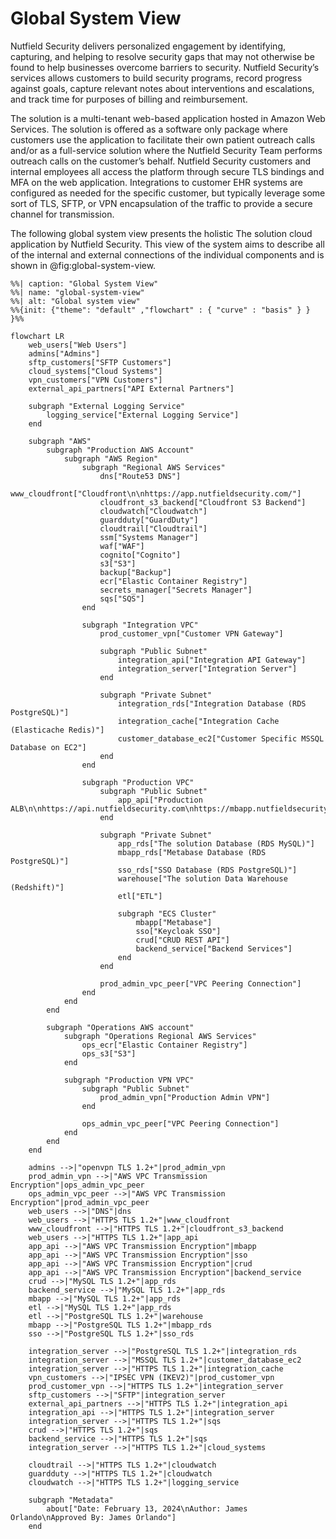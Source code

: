 # Global System View

Nutfield Security delivers personalized engagement by identifying, capturing,
and helping to resolve security gaps that may not otherwise be found to help
businesses overcome barriers to security. Nutfield Security’s services allows
customers to build security programs, record progress against goals, capture
relevant notes about interventions and escalations, and track time for purposes
of billing and reimbursement.

The solution is a multi-tenant web-based application hosted in Amazon Web Services.
The solution is offered as a software only package where customers use the
application to facilitate their own patient outreach calls and/or as a
full-service solution where the Nutfield Security Team performs outreach calls on
the customer’s behalf. Nutfield Security customers and internal employees all access
the platform through secure TLS bindings and MFA on the web application.
Integrations to customer EHR systems are configured as needed for the specific
customer, but typically leverage some sort of TLS, SFTP, or VPN encapsulation
of the traffic to provide a secure channel for transmission.

The following global system view presents the holistic The solution cloud application
by Nutfield Security. This view of the system aims to describe all of the
internal and external connections of the individual components and is shown in
@fig:global-system-view.

```mermaid {#fig:global-system-view}
%%| caption: "Global System View"
%%| name: "global-system-view"
%%| alt: "Global system view"
%%{init: {"theme": "default" ,"flowchart" : { "curve" : "basis" } } }%%

flowchart LR
    web_users["Web Users"]
    admins["Admins"]
    sftp_customers["SFTP Customers"]
    cloud_systems["Cloud Systems"]
    vpn_customers["VPN Customers"]
    external_api_partners["API External Partners"]

    subgraph "External Logging Service"
        logging_service["External Logging Service"]
    end

    subgraph "AWS"
        subgraph "Production AWS Account"
            subgraph "AWS Region"
                subgraph "Regional AWS Services"
                    dns["Route53 DNS"]
                    www_cloudfront["Cloudfront\n\nhttps://app.nutfieldsecurity.com/"]
                    cloudfront_s3_backend["Cloudfront S3 Backend"]
                    cloudwatch["Cloudwatch"]
                    guardduty["GuardDuty"]
                    cloudtrail["Cloudtrail"]
                    ssm["Systems Manager"]
                    waf["WAF"]
                    cognito["Cognito"]
                    s3["S3"]
                    backup["Backup"]
                    ecr["Elastic Container Registry"]
                    secrets_manager["Secrets Manager"]
                    sqs["SQS"]
                end

                subgraph "Integration VPC"
                    prod_customer_vpn["Customer VPN Gateway"]

                    subgraph "Public Subnet"
                        integration_api["Integration API Gateway"]
                        integration_server["Integration Server"]
                    end

                    subgraph "Private Subnet"
                        integration_rds["Integration Database (RDS PostgreSQL)"]
                        integration_cache["Integration Cache (Elasticache Redis)"]
                        customer_database_ec2["Customer Specific MSSQL Database on EC2"]
                    end
                end

                subgraph "Production VPC"
                    subgraph "Public Subnet"
                        app_api["Production ALB\n\nhttps://api.nutfieldsecurity.com\nhttps://mbapp.nutfieldsecurity.com\nhttps://sso.nutfieldsecurity.com"]
                    end

                    subgraph "Private Subnet"
                        app_rds["The solution Database (RDS MySQL)"]
                        mbapp_rds["Metabase Database (RDS PostgreSQL)"]
                        sso_rds["SSO Database (RDS PostgreSQL)"]
                        warehouse["The solution Data Warehouse (Redshift)"]
                        etl["ETL"]

                        subgraph "ECS Cluster"
                            mbapp["Metabase"]
                            sso["Keycloak SSO"]
                            crud["CRUD REST API"]
                            backend_service["Backend Services"]
                        end
                    end

                    prod_admin_vpc_peer["VPC Peering Connection"]
                end
            end
        end

        subgraph "Operations AWS account"
            subgraph "Operations Regional AWS Services"
                ops_ecr["Elastic Container Registry"]
                ops_s3["S3"]
            end

            subgraph "Production VPN VPC"
                subgraph "Public Subnet"
                    prod_admin_vpn["Production Admin VPN"]
                end

                ops_admin_vpc_peer["VPC Peering Connection"]
            end
        end
    end

    admins -->|"openvpn TLS 1.2+"|prod_admin_vpn
    prod_admin_vpn -->|"AWS VPC Transmission Encryption"|ops_admin_vpc_peer
    ops_admin_vpc_peer -->|"AWS VPC Transmission Encryption"|prod_admin_vpc_peer
    web_users -->|"DNS"|dns
    web_users -->|"HTTPS TLS 1.2+"|www_cloudfront
    www_cloudfront -->|"HTTPS TLS 1.2+"|cloudfront_s3_backend
    web_users -->|"HTTPS TLS 1.2+"|app_api
    app_api -->|"AWS VPC Transmission Encryption"|mbapp
    app_api -->|"AWS VPC Transmission Encryption"|sso
    app_api -->|"AWS VPC Transmission Encryption"|crud
    app_api -->|"AWS VPC Transmission Encryption"|backend_service
    crud -->|"MySQL TLS 1.2+"|app_rds
    backend_service -->|"MySQL TLS 1.2+"|app_rds
    mbapp -->|"MySQL TLS 1.2+"|app_rds
    etl -->|"MySQL TLS 1.2+"|app_rds
    etl -->|"PostgreSQL TLS 1.2+"|warehouse
    mbapp -->|"PostgreSQL TLS 1.2+"|mbapp_rds
    sso -->|"PostgreSQL TLS 1.2+"|sso_rds

    integration_server -->|"PostgreSQL TLS 1.2+"|integration_rds
    integration_server -->|"MSSQL TLS 1.2+"|customer_database_ec2
    integration_server -->|"HTTPS TLS 1.2+"|integration_cache
    vpn_customers -->|"IPSEC VPN (IKEV2)"|prod_customer_vpn
    prod_customer_vpn -->|"HTTPS TLS 1.2+"|integration_server
    sftp_customers -->|"SFTP"|integration_server
    external_api_partners -->|"HTTPS TLS 1.2+"|integration_api
    integration_api -->|"HTTPS TLS 1.2+"|integration_server
    integration_server -->|"HTTPS TLS 1.2+"|sqs
    crud -->|"HTTPS TLS 1.2+"|sqs
    backend_service -->|"HTTPS TLS 1.2+"|sqs
    integration_server -->|"HTTPS TLS 1.2+"|cloud_systems

    cloudtrail -->|"HTTPS TLS 1.2+"|cloudwatch
    guardduty -->|"HTTPS TLS 1.2+"|cloudwatch
    cloudwatch -->|"HTTPS TLS 1.2+"|logging_service

    subgraph "Metadata"
        about["Date: February 13, 2024\nAuthor: James Orlando\nApproved By: James Orlando"]
    end
```
